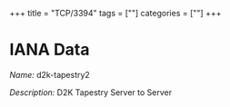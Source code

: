 +++
title = "TCP/3394"
tags = [""]
categories = [""]
+++

# IANA Data

_Name:_ d2k-tapestry2

_Description:_ D2K Tapestry Server to Server

